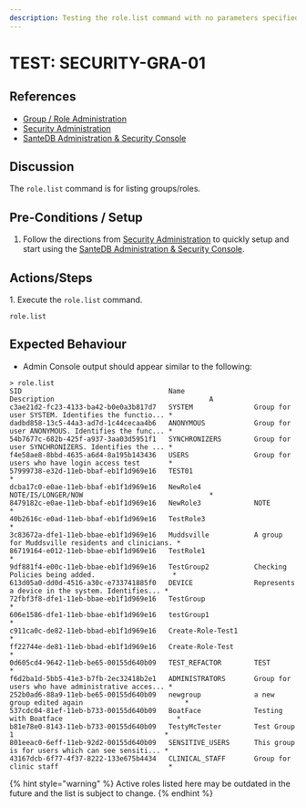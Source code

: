 ```yaml
---
description: Testing the role.list command with no parameters specified.
---
```


# TEST: SECURITY-GRA-01

## References

* [Group / Role Administration](../../../../../../operations/server-administration/santedb-icdr-admin-console/group-role-management.md)
* [Security Administration](../../../../../../operations/system-administration/security-administration/#demo-environment)&#x20;
* [SanteDB Administration & Security Console](../../../../../../operations/server-administration/santedb-icdr-admin-console/)

## Discussion

The `role.list` command is for listing groups/roles.

## Pre-Conditions / Setup

1. Follow the directions from [Security Administration](../../../../../../operations/system-administration/security-administration/#demo-environment) to quickly setup and start using the [SanteDB Administration & Security Console](../../../../../../operations/server-administration/santedb-icdr-admin-console/).

## Actions/Steps

1\. Execute the `role.list` command.

```
role.list
```

## Expected Behaviour

* Admin Console output should appear similar to the following:

```
> role.list
SID                                    Name                 Description                                      A
c3ae21d2-fc23-4133-ba42-b0e0a3b817d7   SYSTEM               Group for user SYSTEM. Identifies the functio... *
dadbd858-13c5-44a3-ad7d-1c44cecaa4b6   ANONYMOUS            Group for user ANONYMOUS. Identifies the func... *
54b7677c-682b-425f-a937-3aa03d5951f1   SYNCHRONIZERS        Group for user SYNCHRONIZERS. Identifies the ... *
f4e58ae8-8bbd-4635-a6d4-8a195b143436   USERS                Group for users who have login access test       *
57999738-e32d-11eb-bbaf-eb1f1d969e16   TEST01                                                                *
dcba17c0-e0ae-11eb-bbaf-eb1f1d969e16   NewRole4             NOTE/IS/LONGER/NOW                               *
8479182c-e0ae-11eb-bbaf-eb1f1d969e16   NewRole3             NOTE                                             *
40b2616c-e0ad-11eb-bbaf-eb1f1d969e16   TestRole3                                                             *
3c83672a-dfe1-11eb-bbae-eb1f1d969e16   Muddsville           A group for Muddsville residents and clinicians. *
86719164-e012-11eb-bbae-eb1f1d969e16   TestRole1                                                             *
9df881f4-e00c-11eb-bbae-eb1f1d969e16   TestGroup2           Checking Policies being added.                   *
613d05a0-dd0d-4516-a30c-e733741885f0   DEVICE               Represents a device in the system. Identifies... *
72fbf3f8-dfe1-11eb-bbae-eb1f1d969e16   TestGroup                                                             *
606e1586-dfe1-11eb-bbae-eb1f1d969e16   testGroup1                                                            *
c911ca0c-de82-11eb-bbad-eb1f1d969e16   Create-Role-Test1                                                     *
ff22744e-de81-11eb-bbad-eb1f1d969e16   Create-Role-Test                                                      *
0d605cd4-9642-11eb-be65-00155d640b09   TEST_REFACTOR        TEST                                             *
f6d2ba1d-5bb5-41e3-b7fb-2ec32418b2e1   ADMINISTRATORS       Group for users who have administrative acces... *
252b0ad6-88a9-11eb-be65-00155d640b09   newgroup             a new group edited again                         *
537cdc04-81ef-11eb-b733-00155d640b09   BoatFace             Testing with Boatface                            *
b81e78e0-8143-11eb-b733-00155d640b09   TestyMcTester        Test Group 1                                     *
801eeac0-6eff-11eb-92d2-00155d640b09   SENSITIVE_USERS      This group is for users which can see sensiti... *
43167dcb-6f77-4f37-8222-133e675b4434   CLINICAL_STAFF       Group for clinic staff                           *
```

{% hint style="warning" %}
Active roles listed here may be outdated in the future and the list is subject to change.
{% endhint %}
